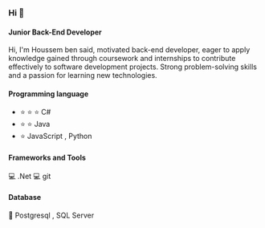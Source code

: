 ### Hi 👋
#### Junior Back-End Developer

Hi, I'm Houssem ben said, motivated back-end developer, eager to apply knowledge gained through coursework and internships to contribute effectively to software development projects. Strong problem-solving skills and a passion for learning new technologies.

#### Programming language
* ⭐ ⭐ ⭐ C#
* ⭐ ⭐ Java
* ⭐ JavaScript , Python
#### Frameworks and Tools
💻 .Net
💻 git
#### Database
💾 Postgresql , SQL Server
